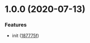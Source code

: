 # 1.0.0 (2020-07-13)


### Features

* init ([187775f](https://github.com/monorepo-semantic-release/github/commit/187775f1285bea4604b2451e0e0e5c9a973d63f0))

